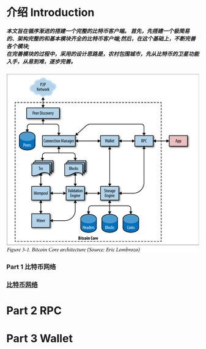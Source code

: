 
<p align="center"> <h1> 介绍 Introduction</h1>

  <h5>本文旨在循序渐进的搭建一个完整的比特币客户端。 首先，先搭建一个极简易的、架构完整的和基本模块齐全的比特币客户端;然后，在这个基础上，不断完善各个模块;
  <br/>
  在完善模块的过程中，采用的设计思路是，农村包围城市，先从比特币的卫星功能入手，从易到难，逐步完善。</h5>

<img src="https://github.com/iblockchains/bitcoin/blob/master/img/002-Bitcoin%20Core%20architecture.png" alt="比特币架构图">

<h3> Part 1 比特币网络 <h3>
  
  <a href="https://github.com/iblockchains/bitcoin/blob/master/doc/part-1-bitcoin%20network.md">比特币网络</a>

# Part 2 RPC

# Part 3 Wallet